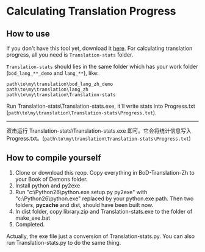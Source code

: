 # Calculating Translation Progress

## How to use

If you don't have this tool yet, download it [here](https://github.com/xuchkang171/BoD-Translation-Zh/releases). For calculating translation progress, all you need is `Translation-stats` folder.
 
`Translation-stats` should lies in the same folder which has your work folder (`bod_lang_**_demo` and `lang_**`), like:

    path\to\my\translation\bod_lang_zh_demo
    path\to\my\translation\lang_zh
    path\to\my\translation\Translation-stats 

Run Translation-stats\Translation-stats.exe, it'll write stats into Progress.txt (`path\to\my\translation\Translation-stats\Progress.txt`).

---

双击运行 Translation-stats\Translation-stats.exe 即可。它会将统计信息写入 Progress.txt。(`path\to\my\translation\Translation-stats\Progress.txt`)
## How to compile yourself

1. Clone or download this reop. Copy everything in BoD-Translation-Zh to your Book of Demons folder.
2. Install python and py2exe
3. Run "c:\Python26\python.exe setup.py py2exe" with "c:\Python26\python.exe" replaced by your python.exe path. Then two folders, __pycache__ and dist, should have been built now.
4. In dist folder, copy library.zip and Translation-stats.exe to the folder of make_exe.bat
5. Completed.

Actually, the exe file just a conversion of Translation-stats.py. You can also run Translation-stats.py to do the same thing.